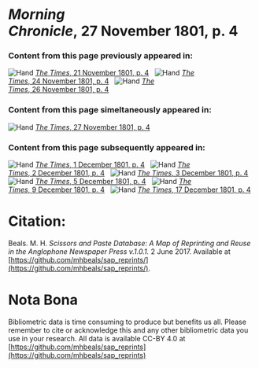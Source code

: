 # *Morning Chronicle*, 27 November 1801, p. 4  
  
### Content from this page previously appeared in:  
![Hand](http://scissorsandpaste.net/wp-content/uploads/2017/06/smallhandpointer.png) [*The Times*, 21 November 1801, p. 4](https://mhbeals.github.io/sap_html/The-Times/The-Times-21-November-1801-p-4)  
![Hand](http://scissorsandpaste.net/wp-content/uploads/2017/06/smallhandpointer.png) [*The Times*, 24 November 1801, p. 4](https://mhbeals.github.io/sap_html/The-Times/The-Times-24-November-1801-p-4)  
![Hand](http://scissorsandpaste.net/wp-content/uploads/2017/06/smallhandpointer.png) [*The Times*, 26 November 1801, p. 4](https://mhbeals.github.io/sap_html/The-Times/The-Times-26-November-1801-p-4)  
  
### Content from this page simeltaneously appeared in:  
![Hand](http://scissorsandpaste.net/wp-content/uploads/2017/06/smallhandpointer.png) [*The Times*, 27 November 1801, p. 4](https://mhbeals.github.io/sap_html/The-Times/The-Times-27-November-1801-p-4)  
  
### Content from this page subsequently appeared in:  
![Hand](http://scissorsandpaste.net/wp-content/uploads/2017/06/smallhandpointer.png) [*The Times*, 1 December 1801, p. 4](https://mhbeals.github.io/sap_html/The-Times/The-Times-1-December-1801-p-4)  
![Hand](http://scissorsandpaste.net/wp-content/uploads/2017/06/smallhandpointer.png) [*The Times*, 2 December 1801, p. 4](https://mhbeals.github.io/sap_html/The-Times/The-Times-2-December-1801-p-4)  
![Hand](http://scissorsandpaste.net/wp-content/uploads/2017/06/smallhandpointer.png) [*The Times*, 3 December 1801, p. 4](https://mhbeals.github.io/sap_html/The-Times/The-Times-3-December-1801-p-4)  
![Hand](http://scissorsandpaste.net/wp-content/uploads/2017/06/smallhandpointer.png) [*The Times*, 5 December 1801, p. 4](https://mhbeals.github.io/sap_html/The-Times/The-Times-5-December-1801-p-4)  
![Hand](http://scissorsandpaste.net/wp-content/uploads/2017/06/smallhandpointer.png) [*The Times*, 9 December 1801, p. 4](https://mhbeals.github.io/sap_html/The-Times/The-Times-9-December-1801-p-4)  
![Hand](http://scissorsandpaste.net/wp-content/uploads/2017/06/smallhandpointer.png) [*The Times*, 17 December 1801, p. 4](https://mhbeals.github.io/sap_html/The-Times/The-Times-17-December-1801-p-4)  


# Citation: 

Beals. M. H. *Scissors and Paste Database: A Map of Reprinting and Reuse in the Anglophone Newspaper Press v.1.0.1.* 2 June 2017. Available at [https://github.com/mhbeals/sap_reprints/](https://github.com/mhbeals/sap_reprints/). 

# Nota Bona

Bibliometric data is time consuming to produce but benefits us all. Please remember to cite or acknowledge this and any other bibliometric data you use in your research. All data is available CC-BY 4.0 at [https://github.com/mhbeals/sap_reprints](https://github.com/mhbeals/sap_reprints)